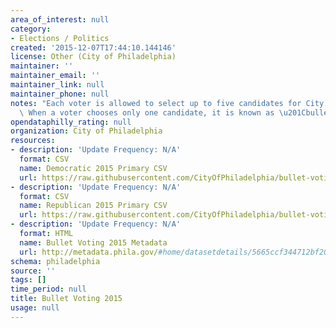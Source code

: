 ```yaml
---
area_of_interest: null
category:
- Elections / Politics
created: '2015-12-07T17:44:10.144146'
license: Other (City of Philadelphia)
maintainer: ''
maintainer_email: ''
maintainer_link: null
maintainer_phone: null
notes: "Each voter is allowed to select up to five candidates for City Council At-Large.\
  \ When a voter chooses only one candidate, it is known as \u201Cbullet voting.\u201D"
opendataphilly_rating: null
organization: City of Philadelphia
resources:
- description: 'Update Frequency: N/A'
  format: CSV
  name: Democratic 2015 Primary CSV
  url: https://raw.githubusercontent.com/CityOfPhiladelphia/bullet-voting/gh-pages/data/Democratic%20Bullet%20Voting.csv
- description: 'Update Frequency: N/A'
  format: CSV
  name: Republican 2015 Primary CSV
  url: https://raw.githubusercontent.com/CityOfPhiladelphia/bullet-voting/gh-pages/data/Republican%20Bullet%20Voting.csv
- description: 'Update Frequency: N/A'
  format: HTML
  name: Bullet Voting 2015 Metadata
  url: http://metadata.phila.gov/#home/datasetdetails/5665ccf344712bf204624362/
schema: philadelphia
source: ''
tags: []
time_period: null
title: Bullet Voting 2015
usage: null
---
```


